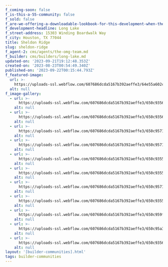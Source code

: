 ```yaml
---
f_coming-soon: false
f_is-this-a-55-community: false
f_sold: false
f_are-we-offering-a-downloadable-lookbook-for-this-development-when-they-submit-their-contact-info: false
f_development-headline: Long Lake
f_street-address: 15303 Winding Boardwalk Way
f_city: Houston, TX 77044
title: Sheldon Ridge
slug: sheldon-ridge
f_agent-2: cms/agents/the-omg-team.md
f_builder: cms/builders/long-lake.md
updated-on: '2023-09-21T19:12:48.353Z'
created-on: '2023-08-23T00:54:49.340Z'
published-on: '2023-09-22T00:15:44.793Z'
f_featured-image:
  url: >-
    https://uploads-ssl.webflow.com/607686dcda5167b392aeffe3/64e55a602c5e18cbf296b44c_New-Homes-Community-Sheldon-Ridge.webp
  alt: null
f_image-gallery:
  - url: >-
      https://uploads-ssl.webflow.com/607686dcda5167b392aeffe3/650c93563ce8477d42032a5b_1-web-or-mls-DSC01418-Edit.jpg
    alt: null
  - url: >-
      https://uploads-ssl.webflow.com/607686dcda5167b392aeffe3/650c935627e58d54bef1c660_1-web-or-mls-DSC02663-Edit.jpg
    alt: null
  - url: >-
      https://uploads-ssl.webflow.com/607686dcda5167b392aeffe3/650c9571e5a0308484e9e74b_1-web-or-mls-DSC08690-Edit.jpg
    alt: null
  - url: >-
      https://uploads-ssl.webflow.com/607686dcda5167b392aeffe3/650c9571f08918d28edd93f2_2-web-or-mls-DSC08630-Edit.jpg
    alt: null
  - url: >-
      https://uploads-ssl.webflow.com/607686dcda5167b392aeffe3/650c93554a8ae05f6eef39ff_2-web-or-mls-DSC08670-Edit.jpg
    alt: null
  - url: >-
      https://uploads-ssl.webflow.com/607686dcda5167b392aeffe3/650c93554a8ae05f6eef39f0_3-web-or-mls-DSC01495-Edit.jpg
    alt: null
  - url: >-
      https://uploads-ssl.webflow.com/607686dcda5167b392aeffe3/650c9571d3ea7bdb3db03af2_6-web-or-mls-DSC01515-Edit.jpg
    alt: null
  - url: >-
      https://uploads-ssl.webflow.com/607686dcda5167b392aeffe3/650c93553bd4b3da4e64c1c4_8-web-or-mls-DSC01573.jpg
    alt: null
  - url: >-
      https://uploads-ssl.webflow.com/607686dcda5167b392aeffe3/650c959f31115d344130e46c_16-web-or-mls-DSC01695-Edit.jpg
    alt: null
  - url: >-
      https://uploads-ssl.webflow.com/607686dcda5167b392aeffe3/650c95a369858580b89a3f1a_14-web-or-mls-DSC01665.jpg
    alt: null
  - url: >-
      https://uploads-ssl.webflow.com/607686dcda5167b392aeffe3/650c935627e58d54bef1c660_1-web-or-mls-DSC02663-Edit.jpg
    alt: null
layout: '[builder-communities].html'
tags: builder-communities
---
```



